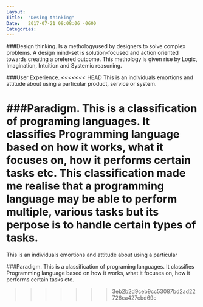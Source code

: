 ```yaml
---
Layout:	
Title:	"Desing thinking"
Date:	2017-07-21 09:08:06 -0600
Categories:	
---
```


###Design thinking.
Is a methologyused by designers to solve complex problems.
A design mind-set is solution-focused and action oriented towards creating a prefered outcome.
This methology is given rise by Logic, Imagination, Intuition and Systemic reasoning.

###User Experience.
<<<<<<< HEAD
This is an individuals emortions and attitude about using a particular product, service or system.

###Paradigm.
This is a classification of programing languages. It classifies Programming language based on how it works, what it focuses on, how it performs certain tasks etc.
This classification made me realise that a programming language may be able to perform multiple, various tasks but its perpose is to handle certain types of tasks.    
=======
This is an individuals emortions and attitude about using a particular

###Paradigm.
This is a classification of programing languages. It classifies Programming language based on how it works, what it focuses on, how it performs certain tasks etc. 
>>>>>>> 3eb2b2d9ceb9cc53087bd2ad22726ca427cbd69c
